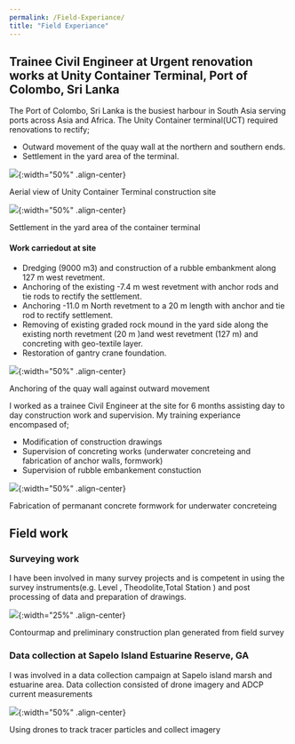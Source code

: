 ```yaml
---
permalink: /Field-Experiance/
title: "Field Experiance"
---
```



## Trainee Civil Engineer at Urgent renovation works at Unity Container Terminal, Port of Colombo, Sri Lanka

The Port of Colombo, Sri Lanka is the busiest harbour in South Asia serving ports across Asia and Africa. The Unity Container terminal(UCT) required renovations to rectify; 
* Outward movement of the quay wall at the northern and southern ends.
* Settlement in the yard area of the terminal.

![](/images/Training/IMG_2233.JPG){:width="50%" .align-center}

<figcaption>
Aerial view of Unity Container Terminal construction site 
</figcaption>

![](/images/Training/IMG_1408.JPG){:width="50%" .align-center}

<figcaption>
Settlement in the yard area of the container terminal 
</figcaption>

#### Work carriedout at site
* Dredging (9000 m3) and construction of a rubble embankment along 127 m west revetment.
* Anchoring of the existing -7.4 m west revetment with anchor rods and tie rods to rectify the settlement.
* Anchoring -11.0 m North revetment to a 20 m length with anchor and tie rod to rectify settlement.
* Removing of existing graded rock mound in the yard side along the existing north revetment (20 m )and west revetment (127 m) and concreting with geo-textile layer.
* Restoration of gantry crane foundation.    


![](/images/Training/image057.jpg){:width="50%" .align-center}
<figcaption>
Anchoring of the quay wall against outward movement
</figcaption>

I worked as a trainee Civil Engineer at the site for 6 months assisting day to day construction work and supervision. My training experiance encompased of; 
* Modification of construction drawings
* Supervision of concreting works (underwater concreteing and fabrication of anchor walls, formwork)
* Supervision of rubble embankement constuction   


![](/images/Training/IMG_2280.JPG){:width="50%" .align-center}
<figcaption>
Fabrication of permanant concrete formwork for underwater concreteing 
</figcaption>
   
 
## Field work 

### Surveying work 

I have been involved in many survey projects and is competent in using the survey instruments(e.g. Level , Theodolite,Total Station ) and post processing of data and preparation of drawings. 

![](/images/Field_Work/Contmap.jpg){:width="25%" .align-center}
<figcaption>
Contourmap and preliminary construction plan generated from field survey 
</figcaption>    


###  Data collection at Sapelo Island Estuarine Reserve, GA
I was involved in a data collection campaign at Sapelo island marsh and estuarine area. Data collection consisted of drone imagery and ADCP current measurements 

![](/images/Field_Work/IMG_8429.jpg){:width="50%" .align-center}
<figcaption>
Using drones to track tracer particles and collect imagery 
</figcaption>  
